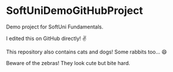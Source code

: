 # SoftUniDemoGitHubProject

Demo project for SoftUni Fundamentals. 

I edited this on GitHub directly! ✌

This repository also contains cats and dogs! Some rabbits too... 😄

Beware of the zebras! They look cute but bite hard.
